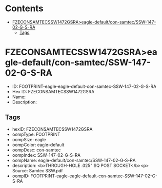 



Contents
========

* [FZECONSAMTECSSW1472GSRA>eagle-default/con-samtec/SSW-147-02-G-S-RA](#fzeconsamtecssw1472gsraeagle-defaultcon-samtecssw-147-02-g-s-ra)
	* [Tags](#tags)

# FZECONSAMTECSSW1472GSRA>eagle-default/con-samtec/SSW-147-02-G-S-RA

- ID: FOOTPRINT-eagle-eagle-default-con-samtec-SSW-147-02-G-S-RA
- Hex ID: FZECONSAMTECSSW1472GSRA
- Name: 
- Description: 

## Tags

- hexID: FZECONSAMTECSSW1472GSRA
- oompType: FOOTPRINT
- oompSize: eagle
- oompColor: eagle-default
- oompDesc: con-samtec
- oompIndex: SSW-147-02-G-S-RA
- oompName: eagle-default/con-samtec/SSW-147-02-G-S-RA
- description: &lt;b&gt;THROUGH-HOLE .025&quot; SQ POST SOCKET&lt;/b&gt;&lt;p&gt;
Source: Samtec SSW.pdf
- oompID: FOOTPRINT-eagle-eagle-default-con-samtec-SSW-147-02-G-S-RA
